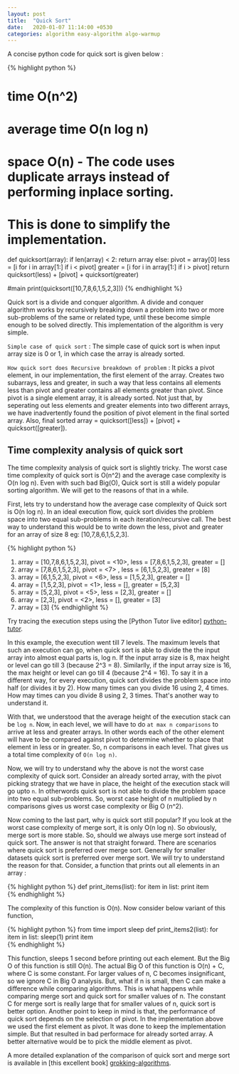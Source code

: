 ```yaml
---
layout: post
title:  "Quick Sort"
date:   2020-01-07 11:14:00 +0530
categories: algorithm easy-algorithm algo-warmup
---
```

A concise python code for quick sort is given below :

{% highlight python %}
# time O(n^2)
# average time O(n log n)
# space O(n) - The code uses duplicate arrays instead of performing inplace sorting.
#              This is done to simplify the implementation.    
def quicksort(array):
    if len(array) < 2:
        return array
    else:
        pivot = array[0]
        less = [i for i in array[1:] if i < pivot]
        greater = [i for i in array[1:] if i > pivot]
        return quicksort(less) + [pivot] + quicksort(greater)

#main
print(quicksort([10,7,8,6,1,5,2,3]))
{% endhighlight %}

Quick sort is a divide and conquer algorithm. A divide and conquer algorithm works by recursively breaking down a problem into two or more sub-problems of the same or related type, until these become simple enough to be solved directly. This implementation of the algorithm is very simple. 

`Simple case of quick sort` : The simple case of quick sort is when input array size is 0 or 1, in which case the array is already sorted. 

`How quick sort does Recursive breakdown of problem` : It picks a pivot element, in our implementation, the first element of the array. Creates two subarrays, less and greater, in such a way that less contains all elements less than pivot and greater contains all elements greater than pivot. Since pivot is a single element array, it is already sorted. Not just that, by seperating out less elements and greater elements into two different arrays, we have inadvertently found the position of pivot element in the final sorted array. Also, final sorted array = quicksort([less]) + [pivot] + quicksort([greater]).

## Time complexity analysis of quick sort
The time complexity analysis of quick sort is slightly tricky. The worst case time complexity of quick sort is O(n^2) and the average case complexity is O(n log n). Even with such bad Big(O), Quick sort is still a widely popular sorting algorithm. We will get to the reasons of that in a while.

First, lets try to understand how the average case complexity of Quick sort is O(n log n). In an ideal execution flow, quick sort divides the problem space into two equal sub-problems in each iteration/recursive call. The best way to understand this would be to write down the less, pivot and greater for an array of size 8 eg: [10,7,8,6,1,5,2,3]. 

{% highlight python %}
1. array = [10,7,8,6,1,5,2,3], pivot = <10>, less = [7,8,6,1,5,2,3], greater = []
2. array = [7,8,6,1,5,2,3],    pivot = <7> , less = [6,1,5,2,3],     greater = [8]
3. array = [6,1,5,2,3],        pivot = <6>,  less = [1,5,2,3],       greater = []
4. array = [1,5,2,3],          pivot = <1>,  less = [],              greater = [5,2,3]
5. array = [5,2,3],            pivot = <5>,  less = [2,3],           greater = []
6. array = [2,3],              pivot = <2>,  less = [],              greater = [3]
7. array = [3]
{% endhighlight %}

Try tracing the execution steps using the [Python Tutor live editor] [python-tutor].

In this example, the execution went till 7 levels. The maximum levels that such an execution can go, when quick sort is able to divide the the input array into almost equal parts is, log n. If the input array size is 8, max height or level can go till 3 (because 2^3 = 8). Similarlly, if the input array size is 16, the max height or level can go till 4 (because 2^4 = 16). To say it in a different way, for every execution, quick sort divides the problem space into half (or divides it by 2). How many times can you divide 16 using 2, 4 times. How may times can you divide 8 using 2, 3 times. That's another way to understand it. 

With that, we understood that the average height of the execution stack can be `log n`. Now, in each level, we will have to do `at max n comparisons` to arrive at less and greater arrays. In other words each of the other element will have to be compared against pivot to determine whether to place that element in less or in greater. So, n comparisons in each level. That gives us a total time complexity of `O(n log n)`.

Now, we will try to understand why the above is not the worst case complexity of quick sort. Consider an already sorted array, with the pivot picking strategy that we have in place, the height of the execution stack will go upto `n`. In otherwords quick sort is not able to divide the problem space into two equal sub-problems. So, worst case height of n multiplied by n comparisons gives us worst case complexity or Big O (n^2).

Now coming to the last part, why is quick sort still popular? If you look at the worst case complexity of merge sort, it is only O(n log n). So obviously, merge sort is more stable. So, should we always use merge sort instead of quick sort. The answer is not that straight forward. There are scenarios where quick sort is preferred over merge sort. Generally for smaller datasets quick sort is preferred over merge sort. We will try to understand the reason for that. Consider, a function that prints out all elements in an array :

{% highlight python %}
def print_items(list):
  for item in list:
    print item  
{% endhighlight %}

The complexity of this function is O(n). Now consider below variant of this function,

{% highlight python %}
from time import sleep
def print_items2(list):
  for item in list:
  	sleep(1)
    print item  
{% endhighlight %}

This function, sleeps 1 second before printing out each element. But the Big O of this function is still O(n). The actual Big O of this function is O(n) + C, where C is some constant. For larger values of n, C becomes insignificant, so we ignore C in Big O analysis. But, what if n is small, then C can make a difference while comparing algorithms. This is what happens while comparing merge sort and quick sort for smaller values of n. The constant C for merge sort is really large that for smaller values of n, quick sort is better option. Another point to keep in mind is that, the performance of quick sort depends on the selection of pivot. In the implementation above we used the first element as pivot. It was done to keep the implementation simple. But that resulted in bad performace for already sorted array. A better alternative would be to pick the middle element as pivot.    

A more detailed explanation of the comparison of quick sort and merge sort is available in [this excellent book] [grokking-algorithms].

[python-tutor]: http://www.pythontutor.com/live.html#mode=edit
[grokking-algorithms]: https://www.amazon.in/Grokking-Algorithms-illustrated-programmers-curious/dp/1617292230
